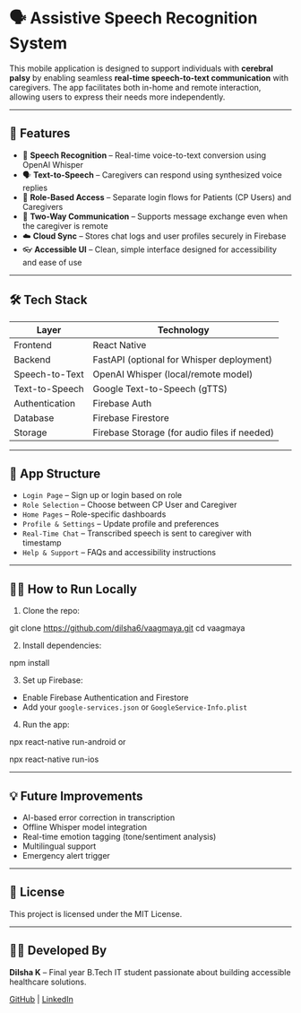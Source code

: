 # 🗣️ Assistive Speech Recognition System

This mobile application is designed to support individuals with **cerebral palsy** by enabling seamless **real-time speech-to-text communication** with caregivers. The app facilitates both in-home and remote interaction, allowing users to express their needs more independently.

---

## 🚀 Features

- 🎤 **Speech Recognition** – Real-time voice-to-text conversion using OpenAI Whisper
- 🗣️ **Text-to-Speech** – Caregivers can respond using synthesized voice replies
- 🔐 **Role-Based Access** – Separate login flows for Patients (CP Users) and Caregivers
- 🔄 **Two-Way Communication** – Supports message exchange even when the caregiver is remote
- ☁️ **Cloud Sync** – Stores chat logs and user profiles securely in Firebase
- 👓 **Accessible UI** – Clean, simple interface designed for accessibility and ease of use

---

## 🛠️ Tech Stack

| Layer        | Technology         |
|--------------|--------------------|
| Frontend     | React Native       |
| Backend      | FastAPI (optional for Whisper deployment) |
| Speech-to-Text | OpenAI Whisper (local/remote model) |
| Text-to-Speech | Google Text-to-Speech (gTTS) |
| Authentication | Firebase Auth     |
| Database     | Firebase Firestore |
| Storage      | Firebase Storage (for audio files if needed) |

---

## 📱 App Structure

- `Login Page` – Sign up or login based on role
- `Role Selection` – Choose between CP User and Caregiver
- `Home Pages` – Role-specific dashboards
- `Profile & Settings` – Update profile and preferences
- `Real-Time Chat` – Transcribed speech is sent to caregiver with timestamp
- `Help & Support` – FAQs and accessibility instructions

---

## 🧑‍💻 How to Run Locally

1. Clone the repo:

git clone https://github.com/dilsha6/vaagmaya.git
cd vaagmaya


2. Install dependencies:

npm install


3. Set up Firebase:
- Enable Firebase Authentication and Firestore
- Add your `google-services.json` or `GoogleService-Info.plist`

4. Run the app:

npx react-native run-android
or

npx react-native run-ios


---

## 💡 Future Improvements

- AI-based error correction in transcription
- Offline Whisper model integration
- Real-time emotion tagging (tone/sentiment analysis)
- Multilingual support
- Emergency alert trigger

---

## 📄 License

This project is licensed under the MIT License.

---

## 🙋‍♀️ Developed By

**Dilsha K** – Final year B.Tech IT student passionate about building accessible healthcare solutions.

[GitHub](https://github.com/dilsha6) | [LinkedIn](https://www.linkedin.com/in/dilsha-k-a6100622b)
